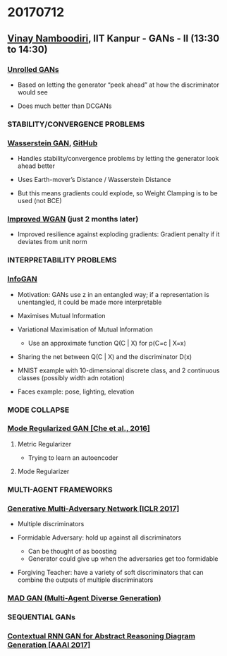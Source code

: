 # 20170712

## [Vinay Namboodiri](https://www.cse.iitk.ac.in/users/vinaypn/), IIT Kanpur - GANs - II (13:30 to 14:30)

### [Unrolled GANs](https://arxiv.org/abs/1611.02163)

- Based on letting the generator “peek ahead” at how the discriminator would see

- Does much better than DCGANs

### STABILITY/CONVERGENCE PROBLEMS

### [Wasserstein GAN](https://arxiv.org/abs/1701.07875), [GitHub](https://github.com/martinarjovsky/WassersteinGAN)

- Handles stability/convergence problems by letting the generator look ahead better

- Uses Earth-mover’s Distance / Wasserstein Distance

- But this means gradients could explode, so Weight Clamping is to be used (not BCE)

### [Improved WGAN](https://arxiv.org/abs/1704.00028) (just 2 months later)

- Improved resilience against exploding gradients: Gradient penalty if it deviates from unit norm

### INTERPRETABILITY PROBLEMS

### [InfoGAN](https://arxiv.org/abs/1606.03657)

- Motivation: GANs use z in an entangled way; if a representation is unentangled, it could be made more interpretable

- Maximises Mutual Information

- Variational Maximisation of Mutual Information
    - Use an approximate function Q(C | X) for p(C=c | X=x)

- Sharing the net between Q(C | X) and the discriminator D(x)

- MNIST example with 10-dimensional discrete class, and 2 continuous classes (possibly width adn rotation)

- Faces example: pose, lighting, elevation

### MODE COLLAPSE


### [Mode Regularized GAN [Che et al., 2016]](https://arxiv.org/abs/1612.02136)

1) Metric Regularizer
    - Trying to learn an autoencoder

2) Mode Regularizer

### MULTI-AGENT FRAMEWORKS

### [Generative Multi-Adversary Network [ICLR 2017]](https://openreview.net/pdf?id=Byk-VI9eg)

- Multiple discriminators

- Formidable Adversary: hold up against all discriminators
    - Can be thought of as boosting
    - Generator could give up when the adversaries get too formidable

- Forgiving Teacher: have a variety of soft discriminators that can combine the outputs of multiple discriminators

### [MAD GAN (Multi-Agent Diverse Generation)](https://arnabgho.github.io/MADGAN/)

### SEQUENTIAL GANs

### [Contextual RNN GAN for Abstract Reasoning Diagram Generation [AAAI 2017]](https://arnabgho.github.io/Contextual-RNN-GAN/)
